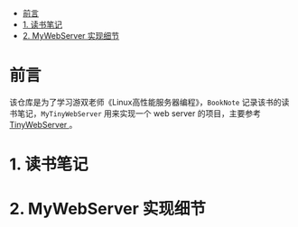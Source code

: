 - [前言](#前言)
- [1. 读书笔记](#1-读书笔记)
- [2. MyWebServer 实现细节](#2-mywebserver-实现细节)

# 前言
该仓库是为了学习游双老师《Linux高性能服务器编程》，`BookNote` 记录该书的读书笔记，`MyTinyWebServer` 用来实现一个 web server 的项目，主要参考 [TinyWebServer
](https://github.com/qinguoyi/TinyWebServer)。

# 1. 读书笔记


# 2. MyWebServer 实现细节